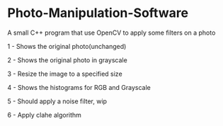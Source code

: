 # Photo-Manipulation-Software

A small C++ program that use OpenCV  to apply some filters on a photo

1 - Shows the original photo(unchanged)

2 - Shows the original photo in grayscale

3 - Resize the image to a specified size

4 - Shows the histograms for RGB and Grayscale

5 - Should apply a noise filter, wip

6 - Apply clahe algorithm
